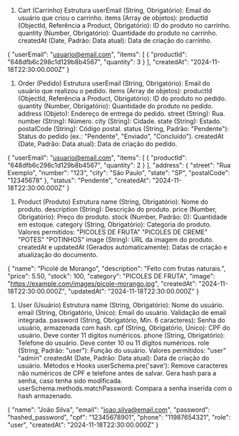 1. Cart (Carrinho)
Estrutura
userEmail (String, Obrigatório): Email do usuário que criou o carrinho.
items (Array de objetos):
productId (ObjectId, Referência a Product, Obrigatório): ID do produto no carrinho.
quantity (Number, Obrigatório): Quantidade do produto no carrinho.
createdAt (Date, Padrão: Data atual): Data de criação do carrinho.

{
  "userEmail": "usuario@email.com",
  "items": [
    {
      "productId": "648dfb6c298c1d129b8b4567",
      "quantity": 3
    }
  ],
  "createdAt": "2024-11-18T22:30:00.000Z"
}

1. Order (Pedido)
Estrutura
userEmail (String, Obrigatório): Email do usuário que realizou o pedido.
items (Array de objetos):
productId (ObjectId, Referência a Product, Obrigatório): ID do produto no pedido.
quantity (Number, Obrigatório): Quantidade do produto no pedido.
address (Objeto): Endereço de entrega do pedido.
street (String): Rua.
number (String): Número.
city (String): Cidade.
state (String): Estado.
postalCode (String): Código postal.
status (String, Padrão: "Pendente"): Status do pedido (ex.: "Pendente", "Enviado", "Concluído").
createdAt (Date, Padrão: Data atual): Data de criação do pedido.

{
  "userEmail": "usuario@email.com",
  "items": [
    {
      "productId": "648dfb6c298c1d129b8b4567",
      "quantity": 2
    }
  ],
  "address": {
    "street": "Rua Exemplo",
    "number": "123",
    "city": "São Paulo",
    "state": "SP",
    "postalCode": "12345678"
  },
  "status": "Pendente",
  "createdAt": "2024-11-18T22:30:00.000Z"
}

1. Product (Produto)
Estrutura
name (String, Obrigatório): Nome do produto.
description (String): Descrição do produto.
price (Number, Obrigatório): Preço do produto.
stock (Number, Padrão: 0): Quantidade em estoque.
category (String, Obrigatório): Categoria do produto. Valores permitidos:
"PICOLES DE FRUTA"
"PICOLES DE CREME"
"POTES"
"POTINHOS"
image (String): URL da imagem do produto.
createdAt e updatedAt (Gerados automaticamente): Datas de criação e atualização do documento.

{
  "name": "Picolé de Morango",
  "description": "Feito com frutas naturais.",
  "price": 5.50,
  "stock": 100,
  "category": "PICOLES DE FRUTA",
  "image": "https://example.com/images/picole-morango.jpg",
  "createdAt": "2024-11-18T22:30:00.000Z",
  "updatedAt": "2024-11-18T22:30:00.000Z"
}

1. User (Usuário)
Estrutura
name (String, Obrigatório): Nome do usuário.
email (String, Obrigatório, Único): Email do usuário. Validação de email integrada.
password (String, Obrigatório, Min. 6 caracteres): Senha do usuário, armazenada com hash.
cpf (String, Obrigatório, Único): CPF do usuário. Deve conter 11 dígitos numéricos.
phone (String, Obrigatório): Telefone do usuário. Deve conter 10 ou 11 dígitos numéricos.
role (String, Padrão: "user"): Função do usuário. Valores permitidos:
"user"
"admin"
createdAt (Date, Padrão: Data atual): Data de criação do usuário.
Métodos e Hooks
userSchema.pre('save'):
Remove caracteres não numéricos de CPF e telefone antes de salvar.
Gera hash para a senha, caso tenha sido modificada.
userSchema.methods.matchPassword: Compara a senha inserida com o hash armazenado.


{
  "name": "João Silva",
  "email": "joao.silva@email.com",
  "password": "hashed_password",
  "cpf": "12345678901",
  "phone": "11987654321",
  "role": "user",
  "createdAt": "2024-11-18T22:30:00.000Z"
}
